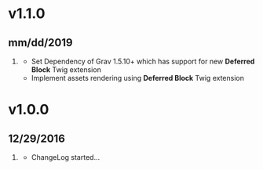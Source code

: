 # v1.1.0
## mm/dd/2019

1. [](#new)
    * Set Dependency of Grav 1.5.10+ which has support for new **Deferred Block** Twig extension
    * Implement assets rendering using **Deferred Block** Twig extension 
    
# v1.0.0
## 12/29/2016

1. [](#new)
    * ChangeLog started...
